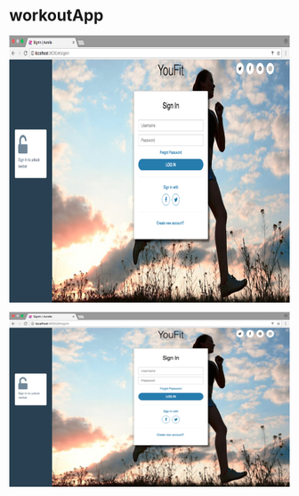# workoutApp

<img src=https://github.com/drew-marchione/workoutApp/blob/master/images/signIn.png width="640" height="480">

![Screenshot](./images/signIn.png)
